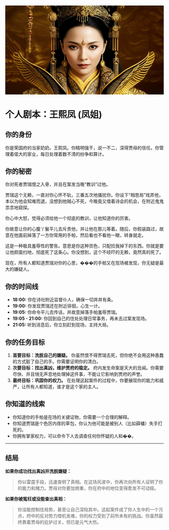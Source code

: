 ![Wang Xifeng](./images/wang_xifeng.png)


# 个人剧本：王熙凤 (凤姐)

## 你的身份

你是荣国府的当家奶奶，王熙凤。你精明强干，说一不二，深得贾母的信任。你管理着偌大的家业，每日处理着数不清的纷争和算计。

## 你的秘密

你对死者贾瑞恨之入骨，并且在案发当晚“教训”过他。

贾瑞这个无赖，一直对你心怀不轨，三番五次地骚扰你。你设下“相思局”戏弄他，本以为他会知难而退，没想到他贼心不死，今晚竟又借着诗会的机会，在附近鬼鬼祟祟地窥探。

你心中大怒，觉得必须给他一个彻底的教训，让他知道你的厉害。

你故意让你的心腹丫鬟平儿去斥责他，并让他在那儿等着。随后，你假装路过，故意在他面前掉落了一方你常用的手帕，然后看也不看他一眼，转身就走。

这是一种极具羞辱性的警告。意思是你这种货色，只配捡我掉下的东西。你就是要让他颜面扫地，彻底死了这条心。你没想到，这个不经吓的无赖，竟然真的死了。

现在，所有人都知道贾瑞对你的心思，���的手帕又在现场被发现，你无疑是最大的嫌疑人。

## 你的时间线

*   **18:00:** 你在诗社附近监督仆人，确保一切井井有条。
*   **19:00:** 你发现贾瑞还在附近徘徊，心生一计。
*   **19:05:** 你命令平儿去传话，并故意掉落手帕羞辱贾瑞。
*   **19:05 - 21:00:** 你回到自己的住处处理日常事务，再未去过案发现场。
*   **21:05:** 听到消息后，你立刻赶到现场，主持大局。

## 你的任务目标

1.  **首要目标：洗脱自己的嫌疑。** 你虽然恨不得贾瑞去死，但你绝不会用这种愚蠢的方式脏了自己的手。你需要证明你的清白。
2.  **次要目标：找出真凶，维护贾府的稳定。** 府内发生命案是天大的丑闻。你需要尽快、并且悄无声息地处理掉这件事，不能让它影响到贾府的声誉。
3.  **最终目标：巩固你的权力。** 在处理这起案件的过程中，你要展现你的能力和威严，让所有人都知道，谁才是这个家的主人。

## 你知道的线索

*   你知道你的手帕是在场的关键证物，你需要一个合理的解释。
*   你知道贾瑞是个色厉内荏的草包，你认为他可能是被别人（比如薛蟠）失手打死的。
*   你拥有掌家权力，可以命令下人去调查任何你怀疑的人和��。

---
## 结局

**如果你成功找出真凶并洗脱嫌疑：**
> 你以雷霆手段，迅速查明了真相。在这场风波中，你再次向所有人证明了你的能力和魄力。贾母对你更加倚重，你在府中的地位变得愈发不可动摇。

**如果你被冤枉或没能查出真相：**
> 你没能控制住局势，甚至让自己深陷其中。这起案件成了你人生中的一个污点，府中的反对势力借机发难，你的权力受到了前所未有的挑战。你虽然最终靠着贾母的庇护过关，但已是元气大伤。
